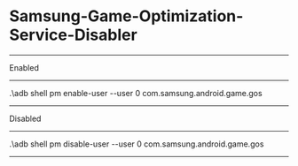 # Samsung-Game-Optimization-Service-Disabler

----------------------------------------------------------------------------------------------------

Enabled

----------------------------------------------------------------------------------------------------

.\adb shell pm enable-user --user 0 com.samsung.android.game.gos

----------------------------------------------------------------------------------------------------

Disabled

----------------------------------------------------------------------------------------------------

.\adb shell pm disable-user --user 0 com.samsung.android.game.gos

----------------------------------------------------------------------------------------------------
